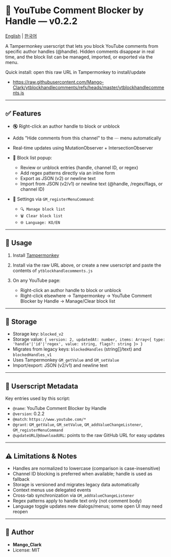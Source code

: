 # 📌 YouTube Comment Blocker by Handle — v0.2.2

[English](README.md) | [한국어](README.ko.md)

A Tampermonkey userscript that lets you block YouTube comments from specific author handles (@handle). Hidden comments disappear in real time, and the block list can be managed, imported, or exported via the menu.

Quick install: open this raw URL in Tampermonkey to install/update

- https://raw.githubusercontent.com/Mango-Clark/ytblockhandlecomments/refs/heads/master/ytblockhandlecomments.js

---

## ✅ Features

- 🔇 Right-click an author handle to block or unblock
- Adds "Hide comments from this channel" to the ⋯ menu automatically
- Real-time updates using MutationObserver + IntersectionObserver
- 🔧 Block list popup:

  - Review or unblock entries (handle, channel ID, or regex)
  - Add regex patterns directly via an inline form
  - Export as JSON (v2) or newline text
  - Import from JSON (v2/v1) or newline text (@handle, /regex/flags, or channel ID)
- 📝 Settings via `GM_registerMenuCommand`:

  - `🔍 Manage block list`
  - `🗑️ Clear block list`
  - `🌐 Language: KO/EN`

---

## 🧠 Usage

1. Install [Tampermonkey](https://www.tampermonkey.net/)
2. Install via the raw URL above, or create a new userscript and paste the contents of `ytblockhandlecomments.js`
3. On any YouTube page:

   - Right-click an author handle to block or unblock
   - Right-click elsewhere → Tampermonkey → YouTube Comment Blocker by Handle → Manage/Clear block list

---

## 💾 Storage

- Storage key: `blocked_v2`
- Storage value: `{ version: 2, updatedAt: number, items: Array<{ type: 'handle'|'id'|'regex', value: string, flags?: string }> }`
- Migrates from legacy keys: `blockedHandles` (string[]/text) and `blockedHandles_v1`
- Uses Tampermonkey `GM_getValue` and `GM_setValue`
- Import/export: JSON (v2/v1) and newline text

---

## 🧾 Userscript Metadata

Key entries used by this script:

- `@name`: YouTube Comment Blocker by Handle
- `@version`: 0.2.2
- `@match`: `https://www.youtube.com/*`
- `@grant`: `GM_getValue`, `GM_setValue`, `GM_addValueChangeListener`, `GM_registerMenuCommand`
- `@updateURL`/`@downloadURL`: points to the raw GitHub URL for easy updates

---

## ⚠️ Limitations & Notes

- Handles are normalized to lowercase (comparison is case-insensitive)
- Channel ID blocking is preferred when available; handle is used as fallback
- Storage is versioned and migrates legacy data automatically
- Context menus use delegated events
- Cross-tab synchronization via `GM_addValueChangeListener`
- Regex patterns apply to handle text only (not comment body)
- Language toggle updates new dialogs/menus; some open UI may need reopen

---

## 👤 Author

- **Mango_Clark**
- License: MIT
